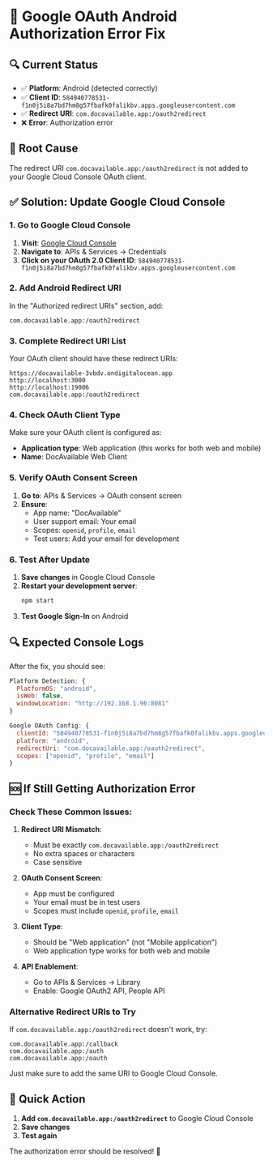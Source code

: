 # 📱 Google OAuth Android Authorization Error Fix

## 🔍 **Current Status**
- ✅ **Platform**: Android (detected correctly)
- ✅ **Client ID**: `584940778531-f1n0j5i8a7bd7hm8g57fbafk0falikbv.apps.googleusercontent.com`
- ✅ **Redirect URI**: `com.docavailable.app:/oauth2redirect`
- ❌ **Error**: Authorization error

## 🚨 **Root Cause**
The redirect URI `com.docavailable.app:/oauth2redirect` is not added to your Google Cloud Console OAuth client.

## ✅ **Solution: Update Google Cloud Console**

### **1. Go to Google Cloud Console**
1. **Visit**: [Google Cloud Console](https://console.cloud.google.com/)
2. **Navigate to**: APIs & Services → Credentials
3. **Click on your OAuth 2.0 Client ID**: `584940778531-f1n0j5i8a7bd7hm8g57fbafk0falikbv.apps.googleusercontent.com`

### **2. Add Android Redirect URI**
In the "Authorized redirect URIs" section, add:
```
com.docavailable.app:/oauth2redirect
```

### **3. Complete Redirect URI List**
Your OAuth client should have these redirect URIs:
```
https://docavailable-3vbdv.ondigitalocean.app
http://localhost:3000
http://localhost:19006
com.docavailable.app:/oauth2redirect
```

### **4. Check OAuth Client Type**
Make sure your OAuth client is configured as:
- **Application type**: Web application (this works for both web and mobile)
- **Name**: DocAvailable Web Client

### **5. Verify OAuth Consent Screen**
1. **Go to**: APIs & Services → OAuth consent screen
2. **Ensure**:
   - App name: "DocAvailable"
   - User support email: Your email
   - Scopes: `openid`, `profile`, `email`
   - Test users: Add your email for development

### **6. Test After Update**
1. **Save changes** in Google Cloud Console
2. **Restart your development server**:
   ```bash
   npm start
   ```
3. **Test Google Sign-In** on Android

## 🔍 **Expected Console Logs**
After the fix, you should see:
```javascript
Platform Detection: {
  PlatformOS: "android",
  isWeb: false,
  windowLocation: "http://192.168.1.96:8081"
}

Google OAuth Config: {
  clientId: "584940778531-f1n0j5i8a7bd7hm8g57fbafk0falikbv.apps.googleusercontent.com",
  platform: "android",
  redirectUri: "com.docavailable.app:/oauth2redirect",
  scopes: ["openid", "profile", "email"]
}
```

## 🆘 **If Still Getting Authorization Error**

### **Check These Common Issues:**

1. **Redirect URI Mismatch**:
   - Must be exactly `com.docavailable.app:/oauth2redirect`
   - No extra spaces or characters
   - Case sensitive

2. **OAuth Consent Screen**:
   - App must be configured
   - Your email must be in test users
   - Scopes must include `openid`, `profile`, `email`

3. **Client Type**:
   - Should be "Web application" (not "Mobile application")
   - Web application type works for both web and mobile

4. **API Enablement**:
   - Go to APIs & Services → Library
   - Enable: Google OAuth2 API, People API

### **Alternative Redirect URIs to Try**
If `com.docavailable.app:/oauth2redirect` doesn't work, try:
```
com.docavailable.app:/callback
com.docavailable.app:/auth
com.docavailable.app:/oauth
```

Just make sure to add the same URI to Google Cloud Console.

## 🎯 **Quick Action**
1. **Add `com.docavailable.app:/oauth2redirect`** to Google Cloud Console
2. **Save changes**
3. **Test again**

The authorization error should be resolved! 🚀
